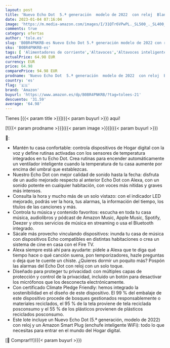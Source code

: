 ```yaml
---
layout: post
title: 'Nuevo Echo Dot  5.ª generación  modelo de 2022  con reloj  Blanco + Amazon Smart Plug  enchufe inteligente WiFi   compatible con Alexa - Kit de inicio de Hogar digital'
date: 2023-01-04 07:16:04
image: 'https://m.media-amazon.com/images/I/31QTr6VPwPL._SL500_._SL400_.jpg'
comments: true
category: ofertas
author: 'tole.es'
slug: 'B0BR4PNKRB-es Nuevo Echo Dot 5.ª generación modelo de 2022 con reloj...'
sku: 'B0BR4PNKRB-es'
tags: [ 'Alimentadores de corriente','Altavoces','Altavoces inteligentes','Altavoces y pantallas inteligentes Echo','Bricolaje y herramientas','Dispositivos Amazon','Dispositivos Amazon y Accesorios','Electrónica','Enchufes CEE','Enchufes inteligentes y a control remoto','Enchufes y accesorios','Equipos de audio y Hi-Fi','Instalación eléctrica','Paquetes de dispositivos','alexa','amazon','enchufe','inteligente','🇪🇸', ]
actualPrice: 64.98 EUR
currency: EUR
price: 64.98
comparePrice: 94.98 EUR
prodname: 'Nuevo Echo Dot  5.ª generación  modelo de 2022  con reloj  Blanco + Amazon Smart Plug  enchufe inteligente WiFi   compatible con Alexa - Kit de inicio de Hogar digital'
country: 'es'
flag: '🇪🇸'
brand: 'Amazon'
buyurl: 'https://www.amazon.es/dp/B0BR4PNKRB/?tag=tolees-21'
descuento: '31.59'
average: '64.98'
---
```


Tienes [{{< param title >}}]({{< param buyurl >}}) aqui!

[![{{< param prodname >}}]({{< param image >}})]({{< param buyurl >}})

🔎:

- Mantén tu casa confortable: controla dispositivos de Hogar digital con la voz y define rutinas activadas con los sensores de temperatura integrados en tu Echo Dot. Crea rutinas para encender automáticamente un ventilador inteligente cuando la temperatura de tu casa aumente por encima del umbral que establezcas.
- Nuestro Echo Dot con mejor calidad de sonido hasta la fecha: disfruta de un audio mejorado respecto al anterior Echo Dot con Alexa, con un sonido potente en cualquier habitación, con voces más nítidas y graves más intensos.
- Consulta la hora y mucho más de un solo vistazo: con el indicador LED mejorado, podrás ver la hora, tus alarmas, la información del tiempo, los títulos de las canciones y más.
- Controla tu música y contenido favoritos: escucha en toda tu casa música, audiolibros y pódcast de Amazon Music, Apple Music, Spotify, Deezer y otros servicios de música en streaming o usa el Bluetooth integrado.
- Sácale más provecho vinculando dispositivos: inunda tu casa de música con dispositivos Echo compatibles en distintas habitaciones o crea un sistema de cine en casa con el Fire TV.
- Alexa siempre está ahí para ayudarte: pídele a Alexa que te diga qué tiempo hace o qué canción suena, pon temporizadores, hazle preguntas o deja que te cuente un chiste. ¿Quieres dormir un poquito más? Pospón las alarmas del Echo Dot con reloj con un solo toque.
- Diseñado para proteger tu privacidad: con múltiples capas de protección y control de la privacidad, incluido un botón para desactivar los micrófonos que los desconecta electrónicamente.
- Con certificado Climate Pledge Friendly: hemos integrado la sostenibilidad en el diseño de este dispositivo. El 99 % del embalaje de este dispositivo procede de bosques gestionados responsablemente o materiales reciclados, el 95 % de la tela proviene de tela reciclada posconsumo y el 55 % de los plásticos provienen de plásticos reciclados posconsumo.
- Este lote incluye un Nuevo Echo Dot (5.ª generación, modelo de 2022) con reloj y un Amazon Smart Plug (enchufe inteligente WiFi): todo lo que necesitas para entrar en el mundo del Hogar digital.

[🛒 Comprar!!!]({{< param buyurl >}})

